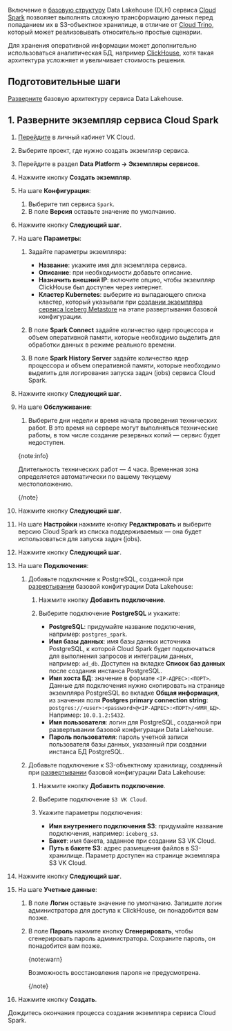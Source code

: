 Включение в [базовую структуру](../../quick-start) Data Lakehouse (DLH) сервиса [Cloud Spark](/ru/data-platform/spark) позволяет выполнять сложную трансформацию данных перед попаданием их в S3-объектное хранилище, в отличие от [Cloud Trino](/ru/data-processing/trino), который может реализовывать относительно простые сценарии.

Для хранения оперативной информации может дополнительно использоваться аналитическая БД, например [ClickHouse](/ru/data-platform/clickhouse), хотя такая архитектура усложняет и увеличивает стоимость решения.

## Подготовительные шаги

[Разверните](../../quick-start) базовую архитектуру сервиса Data Lakehouse.

## 1. Разверните экземпляр сервиса Cloud Spark

1. [Перейдите](https://msk.cloud.vk.com/app/) в личный кабинет VK Cloud.
1. Выберите проект, где нужно создать экземпляр сервиса.
1. Перейдите в раздел **Data Platform → Экземпляры сервисов**.
1. Нажмите кнопку **Создать экземпляр**.
1. На шаге **Конфигурация**:

   1. Выберите тип сервиса `Spark`.
   1. В поле **Версия** оставьте значение по умолчанию.

1. Нажмите кнопку **Следующий шаг**.
1. На шаге **Параметры**:

   1. Задайте параметры экземпляра:

      - **Название**: укажите имя для экземпляра сервиса.
      - **Описание**: при необходимости добавьте описание.
      - **Назначить внешний IP**: включите опцию, чтобы экземпляр ClickHouse был доступен через интернет.
      - **Кластер Kubernetes**: выберите из выпадающего списка кластер, который указывали при [создании экземпляра сервиса Iceberg Metastore](/ru/data-processing/dlh/quick-start#create_iceberg_instance) на этапе развертывания базовой конфигурации.
   
   1. В поле **Spark Connect** задайте количество ядер процессора и объем оперативной памяти, которые необходимо выделить для обработки данных в режиме реального времени.
   1. В поле **Spark History Server** задайте количество ядер процессора и объем оперативной памяти, которые необходимо выделить для логирования запуска задач (jobs) сервиса Cloud Spark.

1. Нажмите кнопку **Следующий шаг**.
1. На шаге **Обслуживание**:

   1. Выберите дни недели и время начала проведения технических работ. В это время на сервере могут выполняться технические работы, в том числе создание резервных копий — сервис будет недоступен.

    {note:info}

    Длительность технических работ — 4 часа. Временная зона определяется автоматически по вашему текущему местоположению.

    {/note}

1. Нажмите кнопку **Следующий шаг**.
1. На шаге **Настройки** нажмите кнопку **Редактировать** и выберите версию Cloud Spark из списка поддерживаемых — она будет использоваться для запуска задач (jobs).
1. Нажмите кнопку **Следующий шаг**.
1. На шаге **Подключения**:

    1. Добавьте подключние к PostgreSQL, созданной при [развертывании](/ru/data-processing/dlh/quick-start#create_postgresql_instance) базовой конфигурации Data Lakehouse:
  
        1. Нажмите кнопку **Добавить подключение**.
        1. Выберите подключение **PostgreSQL** и укажите:
        
            * **PostgreSQL**: придумайте название подключения, например: `postgres_spark`.
            * **Имя базы данных**: имя базы данных источника PostgreSQL, к которой Cloud Spark будет подключаться для выполнения запросов и интеграции данных, например: `ad_db`. Доступен на вкладке **Список баз данных** после создания инстанса PostgreSQL.
            * **Имя хоста БД**: значение в формате `<IP-АДРЕС>:<ПОРТ>`. Данные для подключения нужно скопировать на странице экземпляра PostgreSQL во вкладке **Общая информация**, из значения поля **Postgres primary connection string**: `postgres://<user>:<password>@<IP-АДРЕС>:<ПОРТ>/<ИМЯ_БД>`. Например: `10.0.1.2:5432`.
            * **Имя пользователя**: логин для PostgreSQL, созданной при развертывании базовой конфигурации Data Lakehouse.
            * **Пароль пользователя**: пароль учетной записи пользователя базы данных, указанный при создании инстанса БД PostgreSQL.

   1. Добавьте подключение к S3-объектному хранилищу, созданный при [развертывании](/ru/data-processing/dlh/quick-start#create_trino_instance) базовой конфигурации Data Lakehouse:

        1. Нажмите кнопку **Добавить подключение**.
        1. Выберите подключение `S3 VK Cloud`.
        1. Укажите параметры подключения:
            
            * **Имя внутреннего подключения S3**: придумайте название подключения, например: `iceberg_s3`.
            * **Бакет**: имя бакета, заданное при создании S3 VK Cloud.
            * **Путь в бакете S3**: адрес размещения файлов в S3-хранилище. Параметр доступен на странице экземпляра S3 VK Cloud.

1. Нажмите кнопку **Следующий шаг**.
1. На шаге **Учетные данные**:
   
    1. В поле **Логин** оставьте значение по умолчанию. Запишите логин администратора для доступа к ClickHouse, он понадобится вам позже.
    1. В поле **Пароль** нажмите кнопку **Сгенерировать**, чтобы сгенерировать пароль администратора. Сохраните пароль, он понадобится вам позже.

        {note:warn}

        Возможность восстановления пароля не предусмотрена.

        {/note}
   
1. Нажмите кнопку **Создать**.

Дождитесь окончания процесса создания экземпляра сервиса Cloud Spark.
